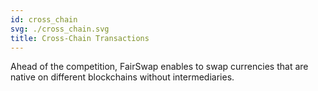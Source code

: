 ```yaml
---
id: cross_chain
svg: ./cross_chain.svg
title: Cross-Chain Transactions
---
```


Ahead of the competition, FairSwap enables to swap currencies that are native on different blockchains without intermediaries.
